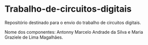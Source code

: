 # Trabalho-de-circuitos-digitais
Repositório destinado para o envio do trabalho de circuitos digitais.

Nome dos componentes: Antonny Marcelo Andrade da Silva e Maria Graziele de Lima Magalhães.

